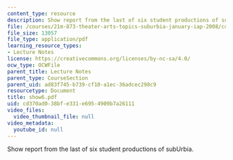 ```yaml
---
content_type: resource
description: Show report from the last of six student productions of subUrbia.
file: /courses/21m-873-theater-arts-topics-suburbia-january-iap-2008/cd370ad038bfe331e6954909b7a26111_show6.pdf
file_size: 13057
file_type: application/pdf
learning_resource_types:
- Lecture Notes
license: https://creativecommons.org/licenses/by-nc-sa/4.0/
ocw_type: OCWFile
parent_title: Lecture Notes
parent_type: CourseSection
parent_uid: ad83f745-b739-cf10-a1ec-36adcec298c9
resourcetype: Document
title: show6.pdf
uid: cd370ad0-38bf-e331-e695-4909b7a26111
video_files:
  video_thumbnail_file: null
video_metadata:
  youtube_id: null
---
```

Show report from the last of six student productions of subUrbia.